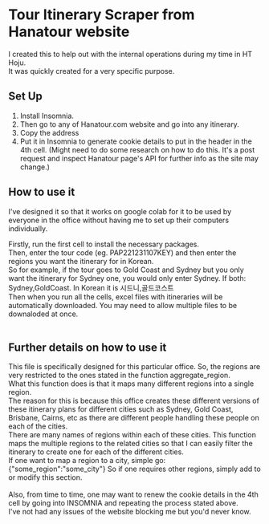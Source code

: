 # Tour Itinerary Scraper from Hanatour website

I created this to help out with the internal operations during my time in HT Hoju.<br>
It was quickly created for a very specific purpose. 


## Set Up
1. Install Insomnia.
2. Then go to any of Hanatour.com website and go into any itinerary.
3. Copy the address
4. Put it in Insomnia to generate cookie details to put in the header in the 4th cell. (Might need to do some research on how to do this. It's a post request and inspect Hanatour page's API for further info as the site may change.)

## How to use it
I've designed it so that it works on google colab for it to be used by everyone in the office without having me to set up their computers individually. <br>

Firstly, run the first cell to install the necessary packages.<br>
Then, enter the tour code (eg. PAP221231107KEY) and then enter the regions you want the itinerary for in Korean. <br>
So for example, if the tour goes to Gold Coast and Sydney but you only want the itinerary for Sydney one, you would only enter Sydney. If both: Sydney,GoldCoast. In Korean it is 시드니,골드코스트<br>
Then when you run all the cells, excel files with itineraries will be automatically downloaded. You may need to allow multiple files to be downaloded at once.<br>
<br>

## Further details on how to use it
This file is specifically designed for this particular office. So, the regions are very restricted to the ones stated in the function aggregate_region. <br>
What this function does is that it maps many different regions into a single region. <br>
The reason for this is because this office creates these different versions of these itinerary plans for different cities such as Sydney, Gold Coast, Brisbane, Cairns, etc as there are different people handling these people on each of the cities. <br>
There are many names of regions within each of these cities. This function maps the multiple regions to the related cities so that I can easily filter the itinerary to create one for each of the different cities. <br>
If one want to map a region to a city, simple go: <br>
{"some_region":"some_city"}
So if one requires other regions, simply add to or modify this section. <br>
<br>
Also, from time to time, one may want to renew the cookie details in the 4th cell by going into INSOMNIA and repeating the process stated above. <br>
I've not had any issues of the website blocking me but you'd never know. 
